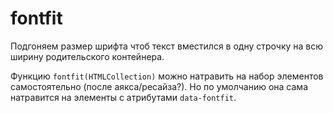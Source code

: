 # fontfit
Подгоняем размер шрифта чтоб текст вместился в одну строчку на всю ширину родительского контейнера.

Функцию `fontfit(HTMLCollection)` можно натравить на набор элементов самостоятельно (после аякса/ресайза?). Но по умолчанию она сама натравится на элементы с атрибутами `data-fontfit`.
